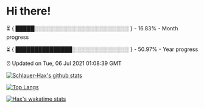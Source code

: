 # Hi there!

⏳ { █████░░░░░░░░░░░░░░░░░░░░░░░░░ } - 16.83% - Month progress

⏳ { ███████████████░░░░░░░░░░░░░░░ } - 50.97% - Year progress

⏰ Updated on Tue, 06 Jul 2021 01:08:39 GMT


[![Schlauer-Hax's github stats](https://github-readme-stats.vercel.app/api?username=Schlauer-Hax&show_icons=true&theme=dark&count_private=true)](https://github.com/Schlauer-Hax)


[![Top Langs](https://github-readme-stats.vercel.app/api/top-langs/?username=Schlauer-Hax&layout=compact&theme=dark)](https://github.com/Schlauer-Hax?tab=repositories)


[![Hax's wakatime stats](https://github-readme-stats.vercel.app/api/wakatime?username=Hax&theme=dark)](https://wakatime.com/@Hax)

